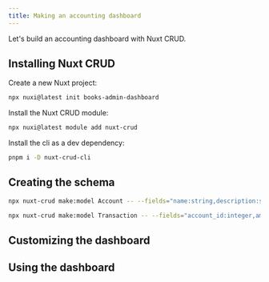 ```yaml
---
title: Making an accounting dashboard
---
```


Let's build an accounting dashboard with Nuxt CRUD.

## Installing Nuxt CRUD

Create a new Nuxt project:
```bash
npx nuxi@latest init books-admin-dashboard
```

Install the Nuxt CRUD module:
```bash
npx nuxi@latest module add nuxt-crud
```

Install the cli as a dev dependency:
```bash
pnpm i -D nuxt-crud-cli
```

## Creating the schema

```bash
npx nuxt-crud make:model Account -- --fields="name:string,description:string,balance:float"
```

```bash
npx nuxt-crud make:model Transaction -- --fields="account_id:integer,amount:float,description:string,date:date"
```

## Customizing the dashboard


## Using the dashboard